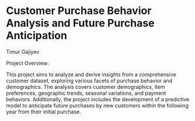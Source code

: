 # Customer Purchase Behavior Analysis and Future Purchase Anticipation
Timur Gajiyev 

Project Overview:

This project aims to analyze and derive insights from a comprehensive customer dataset, exploring various facets of purchase behavior and demographics. The analysis covers customer demographics, item preferences, geographic trends, seasonal variations, and payment behaviors. Additionally, the project includes the development of a predictive model to anticipate future purchases by new customers within the following year from their initial purchase.



